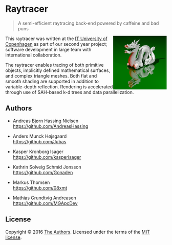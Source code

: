 # Raytracer

> A semi-efficient raytracing back-end powered by caffeine and bad puns

<img src=example.png width=167 align=right>

This raytracer was written at the [IT University of Copenhagen](https://itu.dk) as part of our second year project; software development in large team with international collaboration.

The raytracer enables tracing of both primitive objects, implicitly defined mathematical surfaces, and complex triangle meshes. Both flat and smooth shading are supported in addition to variable-depth reflection. Rendering is accelerated through use of SAH-based k-d trees and data parallelization.

## Authors

- Andreas Bjørn Hassing Nielsen  
  https://github.com/AndreasHassing

- Anders Munck Højsgaard  
  https://github.com/Jubas

- Kasper Kronborg Isager  
  https://github.com/kasperisager

- Kathrin Solveig Schmid Jonsson  
  https://github.com/Gonaden

- Markus Thomsen  
  https://github.com/08xmt

- Mathias Grundtvig Andreasen  
  https://github.com/MGApcDev

## License

Copyright &copy; 2016 [The Authors](#authors). Licensed under the terms of the [MIT license](LICENSE.md).
